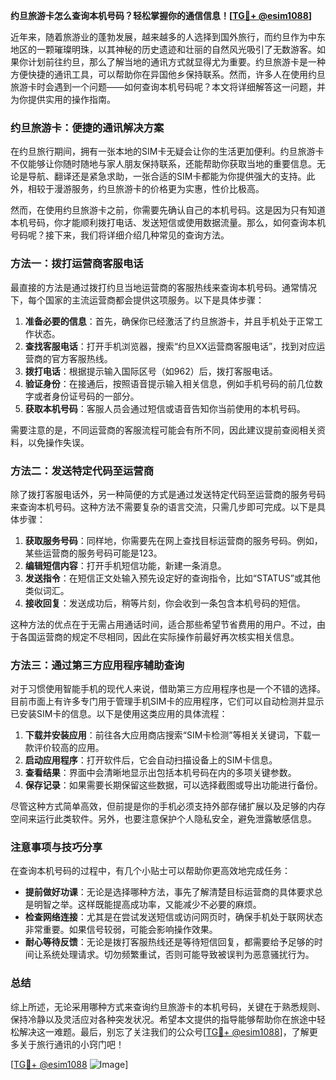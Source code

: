 **约旦旅游卡怎么查询本机号码？轻松掌握你的通信信息！[[TG💪+ @esim1088](https://t.me/s/esim1088)]**

近年来，随着旅游业的蓬勃发展，越来越多的人选择到国外旅行，而约旦作为中东地区的一颗璀璨明珠，以其神秘的历史遗迹和壮丽的自然风光吸引了无数游客。如果你计划前往约旦，那么了解当地的通讯方式就显得尤为重要。约旦旅游卡是一种方便快捷的通讯工具，可以帮助你在异国他乡保持联系。然而，许多人在使用约旦旅游卡时会遇到一个问题——如何查询本机号码呢？本文将详细解答这一问题，并为你提供实用的操作指南。

### 约旦旅游卡：便捷的通讯解决方案

在约旦旅行期间，拥有一张本地的SIM卡无疑会让你的生活更加便利。约旦旅游卡不仅能够让你随时随地与家人朋友保持联系，还能帮助你获取当地的重要信息。无论是导航、翻译还是紧急求助，一张合适的SIM卡都能为你提供强大的支持。此外，相较于漫游服务，约旦旅游卡的价格更为实惠，性价比极高。

然而，在使用约旦旅游卡之前，你需要先确认自己的本机号码。这是因为只有知道本机号码，你才能顺利拨打电话、发送短信或使用数据流量。那么，如何查询本机号码呢？接下来，我们将详细介绍几种常见的查询方法。

### 方法一：拨打运营商客服电话

最直接的方法是通过拨打约旦当地运营商的客服热线来查询本机号码。通常情况下，每个国家的主流运营商都会提供这项服务。以下是具体步骤：

1. **准备必要的信息**：首先，确保你已经激活了约旦旅游卡，并且手机处于正常工作状态。
2. **查找客服电话**：打开手机浏览器，搜索“约旦XX运营商客服电话”，找到对应运营商的官方客服热线。
3. **拨打电话**：根据提示输入国际区号（如962）后，拨打客服电话。
4. **验证身份**：在接通后，按照语音提示输入相关信息，例如手机号码的前几位数字或者身份证号码的一部分。
5. **获取本机号码**：客服人员会通过短信或语音告知你当前使用的本机号码。

需要注意的是，不同运营商的客服流程可能会有所不同，因此建议提前查阅相关资料，以免操作失误。

### 方法二：发送特定代码至运营商

除了拨打客服电话外，另一种简便的方式是通过发送特定代码至运营商的服务号码来查询本机号码。这种方法不需要复杂的语言交流，只需几步即可完成。以下是具体步骤：

1. **获取服务号码**：同样地，你需要先在网上查找目标运营商的服务号码。例如，某些运营商的服务号码可能是123。
2. **编辑短信内容**：打开手机短信功能，新建一条消息。
3. **发送指令**：在短信正文处输入预先设定好的查询指令，比如“STATUS”或其他类似词汇。
4. **接收回复**：发送成功后，稍等片刻，你会收到一条包含本机号码的短信。

这种方法的优点在于无需占用通话时间，适合那些希望节省费用的用户。不过，由于各国运营商的规定不尽相同，因此在实际操作前最好再次核实相关信息。

### 方法三：通过第三方应用程序辅助查询

对于习惯使用智能手机的现代人来说，借助第三方应用程序也是一个不错的选择。目前市面上有许多专门用于管理手机SIM卡的应用程序，它们可以自动检测并显示已安装SIM卡的信息。以下是使用这类应用的具体流程：

1. **下载并安装应用**：前往各大应用商店搜索“SIM卡检测”等相关关键词，下载一款评价较高的应用。
2. **启动应用程序**：打开软件后，它会自动扫描设备上的SIM卡信息。
3. **查看结果**：界面中会清晰地显示出包括本机号码在内的多项关键参数。
4. **保存记录**：如果需要长期保留这些数据，可以选择截图或导出功能进行备份。

尽管这种方式简单高效，但前提是你的手机必须支持外部存储扩展以及足够的内存空间来运行此类软件。另外，也要注意保护个人隐私安全，避免泄露敏感信息。

### 注意事项与技巧分享

在查询本机号码的过程中，有几个小贴士可以帮助你更高效地完成任务：

- **提前做好功课**：无论是选择哪种方法，事先了解清楚目标运营商的具体要求总是明智之举。这样既能提高成功率，又能减少不必要的麻烦。
- **检查网络连接**：尤其是在尝试发送短信或访问网页时，确保手机处于联网状态非常重要。如果信号较弱，可能会影响操作效果。
- **耐心等待反馈**：无论是拨打客服热线还是等待短信回复，都需要给予足够的时间让系统处理请求。切勿频繁重试，否则可能导致被误判为恶意骚扰行为。

### 总结

综上所述，无论采用哪种方式来查询约旦旅游卡的本机号码，关键在于熟悉规则、保持冷静以及灵活应对各种突发状况。希望本文提供的指导能够帮助你在旅途中轻松解决这一难题。最后，别忘了关注我们的公众号[[TG💪+ @esim1088](https://t.me/s/esim1088)]，了解更多关于旅行通讯的小窍门吧！

[[TG💪+ @esim1088](https://t.me/s/esim1088) ![Image](https://i.postimg.cc/4NQfJmqS/Snipaste-2025-05-13-00-14-12.png)]
